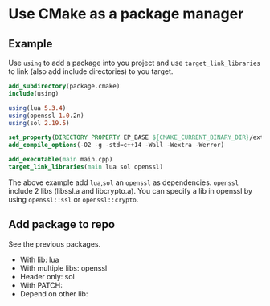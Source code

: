 # Use CMake as a package manager

## Example

Use `using` to add a package into you project and use `target_link_libraries` to link (also add include directories) to you target.

```cmake
add_subdirectory(package.cmake)
include(using)

using(lua 5.3.4)
using(openssl 1.0.2n)
using(sol 2.19.5)

set_property(DIRECTORY PROPERTY EP_BASE ${CMAKE_CURRENT_BINARY_DIR}/external_build)
add_compile_options(-O2 -g -std=c++14 -Wall -Wextra -Werror)

add_executable(main main.cpp)
target_link_libraries(main lua sol openssl)
```

The above example add `lua`,`sol` an `openssl` as dependencies. `openssl` include 2 libs (libssl.a and libcrypto.a). You can specify a lib in openssl by using `openssl::ssl` or `openssl::crypto`.

## Add package to repo

See the previous packages.

* With lib: lua
* With multiple libs: openssl
* Header only: sol
* With PATCH:
* Depend on other lib:
